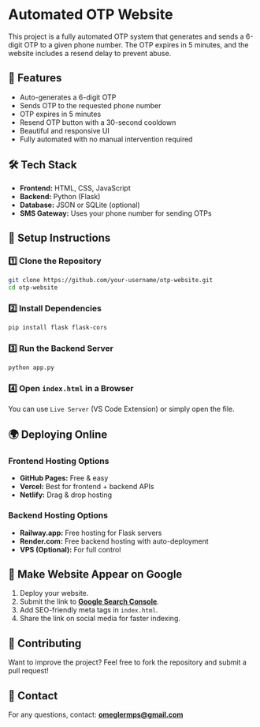 # Automated OTP Website

This project is a fully automated OTP system that generates and sends a 6-digit OTP to a given phone number. The OTP expires in 5 minutes, and the website includes a resend delay to prevent abuse.

## 🚀 Features
- Auto-generates a 6-digit OTP
- Sends OTP to the requested phone number
- OTP expires in 5 minutes
- Resend OTP button with a 30-second cooldown
- Beautiful and responsive UI
- Fully automated with no manual intervention required

## 🛠️ Tech Stack
- **Frontend:** HTML, CSS, JavaScript
- **Backend:** Python (Flask)
- **Database:** JSON or SQLite (optional)
- **SMS Gateway:** Uses your phone number for sending OTPs

## 📌 Setup Instructions
### 1️⃣ Clone the Repository
```sh
git clone https://github.com/your-username/otp-website.git
cd otp-website
```

### 2️⃣ Install Dependencies
```sh
pip install flask flask-cors
```

### 3️⃣ Run the Backend Server
```sh
python app.py
```

### 4️⃣ Open `index.html` in a Browser
You can use `Live Server` (VS Code Extension) or simply open the file.

## 🌍 Deploying Online
### **Frontend Hosting Options**
- **GitHub Pages:** Free & easy
- **Vercel:** Best for frontend + backend APIs
- **Netlify:** Drag & drop hosting

### **Backend Hosting Options**
- **Railway.app:** Free hosting for Flask servers
- **Render.com:** Free backend hosting with auto-deployment
- **VPS (Optional):** For full control

## 🔗 Make Website Appear on Google
1. Deploy your website.
2. Submit the link to **[Google Search Console](https://search.google.com/search-console/)**.
3. Add SEO-friendly meta tags in `index.html`.
4. Share the link on social media for faster indexing.

## 🤝 Contributing
Want to improve the project? Feel free to fork the repository and submit a pull request!

## 📧 Contact
For any questions, contact: **omeglermps@gmail.com**

